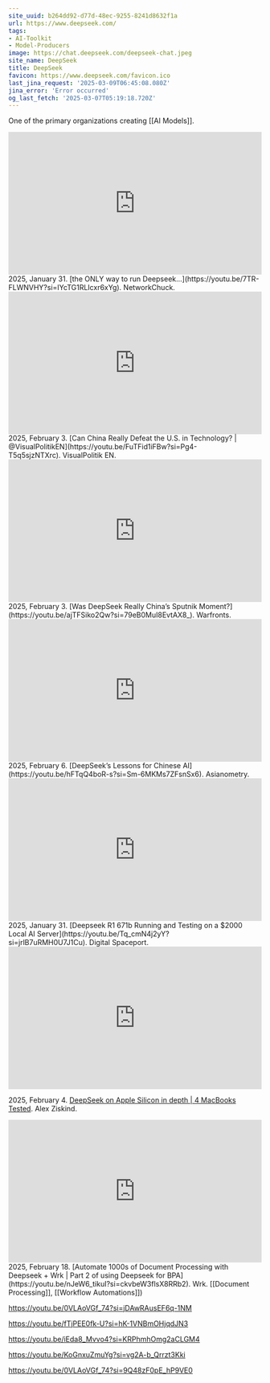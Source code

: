 ```yaml
---
site_uuid: b264dd92-d77d-48ec-9255-8241d8632f1a
url: https://www.deepseek.com/
tags:
- AI-Toolkit
- Model-Producers
image: https://chat.deepseek.com/deepseek-chat.jpeg
site_name: DeepSeek
title: DeepSeek
favicon: https://www.deepseek.com/favicon.ico
last_jina_request: '2025-03-09T06:45:08.080Z'
jina_error: 'Error occurred'
og_last_fetch: '2025-03-07T05:19:18.720Z'
---
```

One of the primary organizations creating [[AI Models]].
<iframe 
  style="aspect-ratio:16/9;width:100%;height:auto" 
  src="https://www.youtube.com/embed/7TR-FLWNVHY?si=IYcTG1RLIcxr6xYg" 
  title="YouTube video player" 
  frameborder="0" 
  allow="accelerometer; autoplay; clipboard-write; encrypted-media; gyroscope; picture-in-picture; web-share" 
  referrerpolicy="strict-origin-when-cross-origin" 
  allowfullscreen
></iframe>
2025, January 31. [the ONLY way to run Deepseek...](https://youtu.be/7TR-FLWNVHY?si=IYcTG1RLIcxr6xYg). NetworkChuck.

<iframe 
  style="aspect-ratio:16/9;width:100%;height:auto" 
  src="https://www.youtube.com/embed/FuTFid1iFBw?si=Pg4-T5q5sjzNTXrc" 
  title="YouTube video player" 
  frameborder="0" 
  allow="accelerometer; autoplay; clipboard-write; encrypted-media; gyroscope; picture-in-picture; web-share" 
  referrerpolicy="strict-origin-when-cross-origin" 
  allowfullscreen
></iframe>
2025, February 3. [Can China Really Defeat the U.S. in Technology? | @VisualPolitikEN](https://youtu.be/FuTFid1iFBw?si=Pg4-T5q5sjzNTXrc). VisualPolitik EN.

<iframe 
  style="aspect-ratio:16/9;width:100%;height:auto" 
  src="https://www.youtube.com/embed/ajTFSiko2Qw?si=79eB0MuI8EvtAX8_" 
  title="YouTube video player" 
  frameborder="0" 
  allow="accelerometer; autoplay; clipboard-write; encrypted-media; gyroscope; picture-in-picture; web-share" 
  referrerpolicy="strict-origin-when-cross-origin" 
  allowfullscreen
></iframe>
2025, February 3. [Was DeepSeek Really China’s Sputnik Moment?](https://youtu.be/ajTFSiko2Qw?si=79eB0MuI8EvtAX8_). Warfronts.

<iframe 
  style="aspect-ratio:16/9;width:100%;height:auto" 
  src="https://www.youtube.com/embed/hFTqQ4boR-s?si=Sm-6MKMs7ZFsnSx6" 
  title="YouTube video player" 
  frameborder="0" 
  allow="accelerometer; autoplay; clipboard-write; encrypted-media; gyroscope; picture-in-picture; web-share" 
  referrerpolicy="strict-origin-when-cross-origin" 
  allowfullscreen
></iframe>
2025, February 6. [DeepSeek’s Lessons for Chinese AI](https://youtu.be/hFTqQ4boR-s?si=Sm-6MKMs7ZFsnSx6). Asianometry.

<iframe 
  style="aspect-ratio:16/9;width:100%;height:auto" 
  src="https://www.youtube.com/embed/Tq_cmN4j2yY?si=jrlB7uRMH0U7J1Cu" 
  title="YouTube video player" 
  frameborder="0" 
  allow="accelerometer; autoplay; clipboard-write; encrypted-media; gyroscope; picture-in-picture; web-share" 
  referrerpolicy="strict-origin-when-cross-origin" 
  allowfullscreen
></iframe>
2025, January 31. [Deepseek R1 671b Running and Testing on a $2000 Local AI Server](https://youtu.be/Tq_cmN4j2yY?si=jrlB7uRMH0U7J1Cu). Digital Spaceport.
<iframe 
  style="aspect-ratio:16/9;width:100%;height:auto" 
  src="https://www.youtube.com/embed/jdgy9YUSv0s?si=OlU9SN_1f4Fl3Ivg" 
  title="YouTube video player" 
  frameborder="0" 
  allow="accelerometer; autoplay; clipboard-write; encrypted-media; gyroscope; picture-in-picture; web-share" 
  referrerpolicy="strict-origin-when-cross-origin" 
  allowfullscreen
></iframe>

2025, February 4. [DeepSeek on Apple Silicon in depth | 4 MacBooks Tested](https://youtu.be/jdgy9YUSv0s?si=OlU9SN_1f4Fl3Ivg). Alex Ziskind.

<iframe 
  style="aspect-ratio:16/9;width:100%;height:auto" 
  src="https://www.youtube.com/embed/nJeW6_tikuI?si=ckvbeW3flsX8RRb2" 
  title="YouTube video player" 
  frameborder="0" 
  allow="accelerometer; autoplay; clipboard-write; encrypted-media; gyroscope; picture-in-picture; web-share" 
  referrerpolicy="strict-origin-when-cross-origin" 
  allowfullscreen
></iframe>
2025, February 18. [Automate 1000s of Document Processing with Deepseek + Wrk | Part 2 of using Deepseek for BPA](https://youtu.be/nJeW6_tikuI?si=ckvbeW3flsX8RRb2). Wrk. [[Document Processing]], [[Workflow Automations]])

https://youtu.be/0VLAoVGf_74?si=jDAwRAusEF6q-1NM

https://youtu.be/fTjPEE0fk-U?si=hK-1VNBmOHjqdJN3

https://youtu.be/iEda8_Mvvo4?si=KRPhmhOmg2aCLGM4

https://youtu.be/KoGnxuZmuYg?si=vg2A-b_Qrrzt3Kki


https://youtu.be/0VLAoVGf_74?si=9Q48zF0pE_hP9VE0